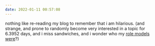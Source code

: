 ```yaml
---
date: 2022-01-11 00:57:08
---
```


nothing like re-reading my blog to remember that i am hilarious. (and strange, and prone to randomly become very interested in a topic for 6.3952 days, and i miss sandwiches, and i wonder who my [role models were](#%F-16-40-12)?)

